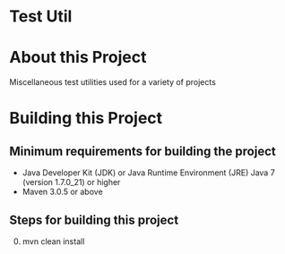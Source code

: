 # Test Util

# About this Project

Miscellaneous test utilities used for a variety of projects

# Building this Project

## Minimum requirements for building the project
* Java Developer Kit (JDK) or Java Runtime Environment (JRE) Java 7 (version 1.7.0_21) or higher
* Maven 3.0.5 or above

## Steps for building this project
0. mvn clean install
